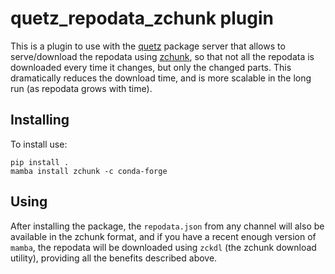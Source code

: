 # quetz_repodata_zchunk plugin

This is a plugin to use with the [quetz](https://github.com/mamba-org/quetz) package server that allows to serve/download the repodata using [zchunk](https://github.com/zchunk/zchunk), so that not all the repodata is downloaded every time it changes, but only the changed parts. This dramatically reduces the download time, and is more scalable in the long run (as repodata grows with time).


## Installing

To install use:

```
pip install .
mamba install zchunk -c conda-forge
```


## Using

After installing the package, the `repodata.json` from any channel will also be available in the zchunk format, and if you have a recent enough version of `mamba`, the repodata will be downloaded using `zckdl` (the zchunk download utility), providing all the benefits described above.
